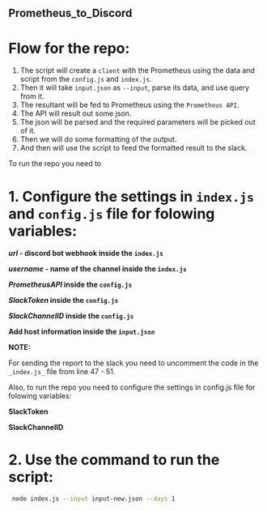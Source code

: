 ## Prometheus_to_Discord

# Flow for the repo:

1. The script will create a `client` with the Prometheus using the data and script from the `config.js` and `index.js`.
2. Then it will take `input.json` as `--input`, parse its data, and use query from it. 
3. The resultant will be fed to Prometheus using the `Prometheus API`.
4. The API will result out some json.
5. The json will be parsed and the required parameters will be picked out of it. 
6. Then we will do some formatting of the output.
7. And then will use the script to feed the formatted result to the slack.

To run the repo you need to 

# 1. Configure the settings in `index.js` and `config.js` file for folowing variables:

 **_url_ - discord bot webhook inside the `index.js`** 
 
 **_username_ - name of the channel inside the `index.js`**
 
 **_PrometheusAPI_ inside the `config.js`**  
 
 **_SlackToken_ inside the `config.js`**  
 
 **_SlackChannelID_ inside the `config.js`**
 
 **Add host information inside the `input.json`**


****NOTE:****

For sending the report to the slack you need to uncomment the code in the `_index.js_` file from line 47 - 51.

Also, to run the repo you need to configure the settings in config.js file for folowing variables: 

**SlackToken**

**SlackChannelID**

 

# 2. Use the command to run the script:
 
```bash
 node index.js --input input-new.json --days 1
 ```
 